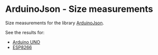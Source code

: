 ArduinoJson - Size measurements
===============================

Size measurements for the library [ArduinoJson](https://arduinojson.org/).

See the results for:

* [Arduino UNO](arduino_avr_uno.csv)
* [ESP8266](esp8266_esp8266_generic.csv)